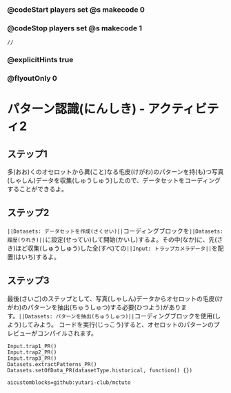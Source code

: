### @codeStart players set @s makecode 0
### @codeStop players set @s makecode 1

```template
//
```

### @explicitHints true
### @flyoutOnly 0

# パターン認識(にんしき) - アクティビティ2

## ステップ1
多(おお)くのオセロットから異(こと)なる毛皮(けがわ)のパターンを持(も)つ写真(しゃしん)データを収集(しゅうしゅう)したので、データセットをコーディングすることができるよ。

## ステップ2
`||Datasets: データセットを作成(さくせい)||`コーディングブロックを`||Datasets: 履歴(りれき)||`に設定(せってい)して開始(かいし)するよ。その中(なか)に、先(さき)ほど収集(しゅうしゅう)した全(すべ)ての`||Input: トラップカメラデータ||`を配置(はいち)するよ。

## ステップ3
最後(さいご)のステップとして、写真(しゃしん)データからオセロットの毛皮(けがわ)のパターンを抽出(ちゅうしゅつ)する必要(ひつよう)があります。`||Datasets: パターンを抽出(ちゅうしゅつ)||`コーディングブロックを使用(しよう)してみよう。
コードを実行(じっこう)すると、オセロットのパターンのプレビューがコンパイルされます。

<!-- # Activity 2 – Paterns, paterns, paterns...

## Step 1
Now that we have collected a large amount of photographic data with different coat patterns, from a few different ocelots, we can code a dataset. 
 
## Step 2 
Start by using a `||Datasets: make dataset||` coding block, set to `||Datasets: historical||`. Inside of that place all of the `||Input: trap camera data||`
, that was just gathered. 

## Step 3 
As a last step we need to extract the patterns on the ocelots coats from the photographic data. Use a `||Datasets: extract patterns||` coding block.
Now when you run the code, previews of the ocelots patterns will be compiled.  -->

```ghost
Input.trap1_PR()
Input.trap2_PR()
Input.trap3_PR()
Datasets.extractPatterns_PR()
Datasets.setOfData_PR(datasetType.historical, function() {})
```

```package
aicustomblocks=github:yutari-club/mctuto
```